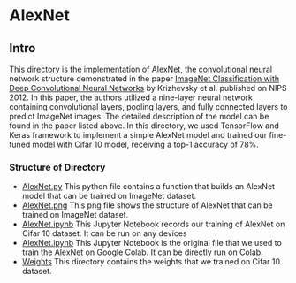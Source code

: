 # AlexNet

## Intro

This directory is the implementation of AlexNet, the convolutional neural network structure demonstrated in the paper [ImageNet Classification with Deep Convolutional Neural Networks](https://papers.nips.cc/paper/2012/file/c399862d3b9d6b76c8436e924a68c45b-Paper.pdf) by Krizhevsky et al. published on NIPS 2012. In this paper, the authors utilized a nine-layer neural network containing convolutional layers, pooling layers, and fully connected layers to predict ImageNet images. The detailed description of the model can be found in the paper listed above. In this directory, we used TensorFlow and Keras framework to implement a simple AlexNet model and trained our fine-tuned model with Cifar 10 model, receiving a top-1 accuracy of 78%.

### Structure of Directory

- [AlexNet.py](AlexNet.py)
    This python file contains a function that builds an AlexNet model that can be trained on ImageNet dataset.
- [AlexNet.png](AlexNet.png)
    This png file shows the structure of AlexNet that can be trained on ImageNet dataset.
- [AlexNet.ipynb](AlexNet.ipynb)
    This Jupyter Notebook records our training of AlexNet on Cifar 10 dataset. It can be run on any devices
- [AlexNet.ipynb](AlexNet.ipynb)
    This Jupyter Notebook is the original file that we used to train the AlexNet on Google Colab. It can be directly run on Colab.
- [Weights](weights)
    This directory contains the weights that we trained on Cifar 10 dataset.
